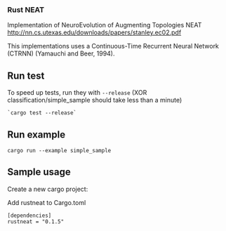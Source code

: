 ### Rust NEAT

Implementation of NeuroEvolution of Augmenting Topologies NEAT http://nn.cs.utexas.edu/downloads/papers/stanley.ec02.pdf

This implementations uses a Continuous-Time Recurrent Neural Network (CTRNN) (Yamauchi and Beer, 1994).

## Run test

To speed up tests, run they with `--release` (XOR classification/simple_sample should take less than a minute)

```
`cargo test --release`
```
## Run example

`cargo run --example simple_sample`

## Sample usage

Create a new cargo project:

Add rustneat to Cargo.toml
```
[dependencies]
rustneat = "0.1.5"
```
